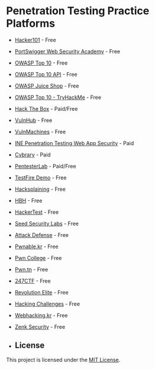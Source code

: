 # Penetration Testing Practice Platforms

- [Hacker101](https://ctf.hacker101.com/) - Free
- [PortSwigger Web Security Academy](https://portswigger.net/web-security) - Free
- [OWASP Top 10](https://application.security/free/owasp-top-10) - Free
- [OWASP Top 10 API](https://application.security/free/owasp-top-10-API) - Free
- [OWASP Juice Shop](https://owasp.org/www-project-juice-shop/) - Free
- [OWASP Top 10 - TryHackMe](https://tryhackme.com/room/owasptop10) - Free
- [Hack The Box](https://app.hackthebox.com/) - Paid/Free
- [VulnHub](https://www.vulnhub.com/) - Free
- [VulnMachines](https://www.vulnmachines.com/) - Free
- [INE Penetration Testing Web App Security](https://ine.com/learning/courses/penetration-testing-web-app-security) - Paid
- [Cybrary](https://app.cybrary.it/) - Paid
- [PentesterLab](https://pentesterlab.com/) - Paid/Free
- [TestFire Demo](https://demo.testfire.net/) - Free
- [Hacksplaining](https://www.hacksplaining.com/) - Free
- [HBH](https://hbh.sh/home) - Free
- [HackerTest](https://www.hackertest.net/) - Free
- [Seed Security Labs](https://seedsecuritylabs.org/Labs_20.04/) - Free
- [Attack Defense](https://attackdefense.com/) - Free
- [Pwnable.kr](https://pwnable.kr/play.php) - Free
- [Pwn College](https://pwn.college/) - Free
- [Pwn.tn](https://pwn.tn/) - Free
- [247CTF](https://247ctf.com/) - Free
- [Revolution Elite](https://www.revolutionelite.co.uk/) - Free
- [Hacking Challenges](http://www.hacking-challenges.de/) - Free
- [Webhacking.kr](https://webhacking.kr/) - Free
- [Zenk Security](https://www.zenk-security.com/) - Free

- ## License

This project is licensed under the [MIT License](LICENSE).
